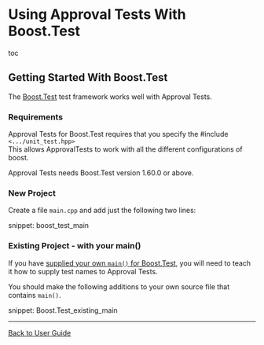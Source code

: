 <a id="top"></a>

# Using Approval Tests With Boost.Test


toc


## Getting Started With Boost.Test

The [Boost.Test](https://www.boost.org/doc/libs/1_72_0/libs/test/doc/html/index.html) test framework works well with Approval Tests.

### Requirements

Approval Tests for Boost.Test requires that you specify the #include `<.../unit_test.hpp>`  
This allows ApprovalTests to work with all the different configurations of boost.  

Approval Tests needs Boost.Test version 1.60.0 or above.

### New Project

Create a file `main.cpp` and add just the following two lines:

snippet: boost_test_main

<!-- todo: document use of sections -->

### Existing Project - with your main()

If you have [supplied your own `main()` for Boost.Test](hhttps://github.com/onqtam/Boost.Test/blob/master/doc/markdown/main.md#top), you will need to teach it how to supply test names to Approval Tests.

You should make the following additions to your own source file that contains `main()`.  

snippet: Boost.Test_existing_main

---

[Back to User Guide](/doc/README.md#top)
